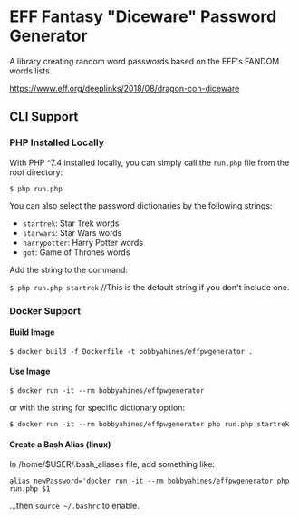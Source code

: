 # EFF Fantasy "Diceware" Password Generator 

A library creating random word passwords based on the EFF's FANDOM words lists.

https://www.eff.org/deeplinks/2018/08/dragon-con-diceware

## CLI Support

### PHP Installed Locally

With PHP ^7.4 installed locally, you can simply call the `run.php` file from the 
root directory: 

`$ php run.php`

You can also select the password dictionaries by the following strings:  

* `startrek`: Star Trek words  
* `starwars`: Star Wars words  
* `harrypotter`: Harry Potter words  
* `got`: Game of Thrones words  

Add the string to the command:  

`$ php run.php startrek` //This is the default string if you don't include one.

### Docker Support

#### Build Image

`$ docker build -f Dockerfile -t bobbyahines/effpwgenerator .`

#### Use Image

`$ docker run -it --rm bobbyahines/effpwgenerator`

or with the string for specific dictionary option:

`$ docker run -it --rm bobbyahines/effpwgenerator php run.php startrek`

#### Create a Bash Alias (linux)

In /home/$USER/.bash_aliases file, add something like:

`alias newPassword='docker run -it --rm bobbyahines/effpwgenerator php run.php $1`

...then `source ~/.bashrc` to enable.

